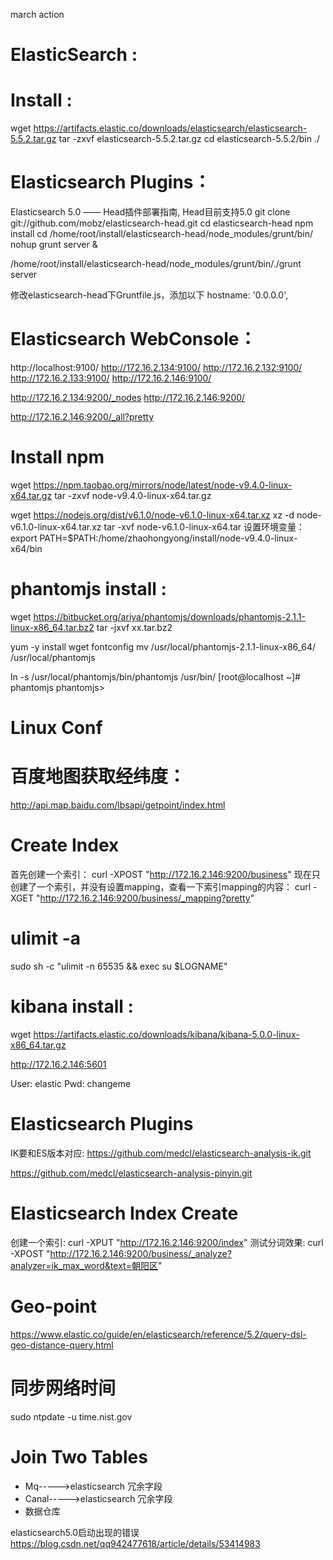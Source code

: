 march action

# ElasticSearch :

# Install :
wget https://artifacts.elastic.co/downloads/elasticsearch/elasticsearch-5.5.2.tar.gz
tar -zxvf elasticsearch-5.5.2.tar.gz
cd elasticsearch-5.5.2/bin
./


# Elasticsearch Plugins：
Elasticsearch 5.0 —— Head插件部署指南, Head目前支持5.0
git clone git://github.com/mobz/elasticsearch-head.git
cd elasticsearch-head
npm install
cd /home/root/install/elasticsearch-head/node_modules/grunt/bin/
nohup grunt server &

/home/root/install/elasticsearch-head/node_modules/grunt/bin/./grunt server

修改elasticsearch-head下Gruntfile.js，添加以下
hostname: '0.0.0.0',

# Elasticsearch WebConsole：
http://localhost:9100/
http://172.16.2.134:9100/
http://172.16.2.132:9100/
http://172.16.2.133:9100/
http://172.16.2.146:9100/

http://172.16.2.134:9200/_nodes
http://172.16.2.146:9200/

http://172.16.2.146:9200/_all?pretty


# Install npm
wget https://npm.taobao.org/mirrors/node/latest/node-v9.4.0-linux-x64.tar.gz
tar -zxvf node-v9.4.0-linux-x64.tar.gz

wget https://nodejs.org/dist/v6.1.0/node-v6.1.0-linux-x64.tar.xz
xz -d node-v6.1.0-linux-x64.tar.xz
tar -xvf node-v6.1.0-linux-x64.tar
设置环境变量：
export PATH=$PATH:/home/zhaohongyong/install/node-v9.4.0-linux-x64/bin



# phantomjs install :
wget https://bitbucket.org/ariya/phantomjs/downloads/phantomjs-2.1.1-linux-x86_64.tar.bz2
tar   -jxvf    xx.tar.bz2

yum -y install wget fontconfig
mv /usr/local/phantomjs-2.1.1-linux-x86_64/ /usr/local/phantomjs

ln -s /usr/local/phantomjs/bin/phantomjs /usr/bin/
[root@localhost ~]# phantomjs
phantomjs>


# Linux Conf





# 百度地图获取经纬度：
http://api.map.baidu.com/lbsapi/getpoint/index.html


# Create Index
首先创建一个索引：
curl -XPOST "http://172.16.2.146:9200/business"
现在只创建了一个索引，并没有设置mapping，查看一下索引mapping的内容：
curl -XGET "http://172.16.2.146:9200/business/_mapping?pretty"



# ulimit -a
sudo sh -c "ulimit -n 65535 && exec su $LOGNAME"



# kibana install :
wget https://artifacts.elastic.co/downloads/kibana/kibana-5.0.0-linux-x86_64.tar.gz

http://172.16.2.146:5601

User: elastic
Pwd: changeme


# Elasticsearch Plugins
IK要和ES版本对应:
https://github.com/medcl/elasticsearch-analysis-ik.git

https://github.com/medcl/elasticsearch-analysis-pinyin.git


# Elasticsearch Index Create

创建一个索引:
curl -XPUT "http://172.16.2.146:9200/index"
测试分词效果:
curl -XPOST "http://172.16.2.146:9200/business/_analyze?analyzer=ik_max_word&text=朝阳区"



# Geo-point

https://www.elastic.co/guide/en/elasticsearch/reference/5.2/query-dsl-geo-distance-query.html


# 同步网络时间
sudo ntpdate -u time.nist.gov




# Join Two Tables

* Mq----->elasticsearch 冗余字段
* Canal----->elasticsearch 冗余字段
* 数据仓库


elasticsearch5.0启动出现的错误
https://blog.csdn.net/qq942477618/article/details/53414983